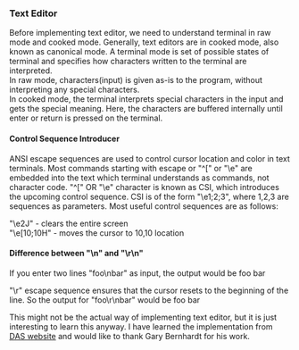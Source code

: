 ### Text Editor

Before implementing text editor, we need to understand terminal in raw mode and cooked mode. Generally, text editors are in cooked mode, also known as canonical mode. A terminal mode is set of possible states of terminal and specifies how characters written to the terminal are interpreted.  
In raw mode, characters(input) is given as-is to the program, without interpreting any special characters.  
In cooked mode, the terminal interprets special characters in the input and gets the special meaning. Here, the characters are buffered internally until enter or return is pressed on the terminal.

#### Control Sequence Introducer 
ANSI escape sequences are used to control cursor location and color in text terminals. Most commands starting with escape or "^[" or "\e" are embedded into the text which terminal understands as commands, not character code.
"^[" OR "\e" character is known as CSI, which introduces the upcoming control sequence. CSI is of the form "\e1;2;3", where 1,2,3 are sequences as parameters. Most useful control sequences are as follows:

"\e2J" - clears the entire screen  
"\e[10;10H" - moves the cursor to 10,10 location

#### Difference between "\n" and "\r\n"
If you enter two lines "foo\nbar" as input, the output would be
foo
   bar

"\r" escape sequence ensures that the cursor resets to the beginning of the line. So the output for "foo\r\nbar" would be
foo
bar


This might not be the actual way of implementing text editor, but it is just interesting to learn this anyway. I have learned the implementation from
[DAS website](https://www.destroyallsoftware.com/screencasts/catalog/text-editor-from-scratch) and would like to thank Gary Bernhardt for his work. 
